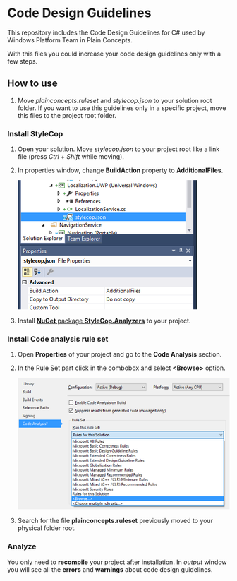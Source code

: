 # Code Design Guidelines

This repository includes the Code Design Guidelines for C# used by Windows Platform Team in Plain Concepts.

With this files you could increase your code design guidelines only with a few steps.

## How to use

1. Move *plainconcepts.ruleset* and *stylecop.json* to your solution root folder. If you want to use this guidelines only in a specific project, move this files to the project root folder.

### Install StyleCop

1. Open your solution. Move *stylecop.json* to your project root like a link file (press *Ctrl* + *Shift* while moving).
1. In properties window, change **BuildAction** property to **AdditionalFiles**.

    ![](images/stylecopConfig.png)

1. Install [**NuGet** package **StyleCop.Analyzers**](https://www.nuget.org/packages/StyleCop.Analyzers) to your project.

### Install Code analysis rule set

1. Open **Properties** of your project and go to the **Code Analysis** section.
1. In the Rule Set part click in the combobox and select **\<Browse\>** option.

    ![](images/codeAnalysisBrowser.png)

1. Search for the file **plainconcepts.ruleset** previously moved to your physical folder root.

### Analyze

You only need to **recompile** your project after installation. In *output* window you will see all the **errors** and **warnings** about code design guidelines.
